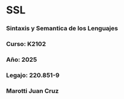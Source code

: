 # SSL
### Sintaxis y Semantica de los Lenguajes
### Curso: K2102
### Año: 2025
### Legajo: 220.851-9
### Marotti Juan Cruz
